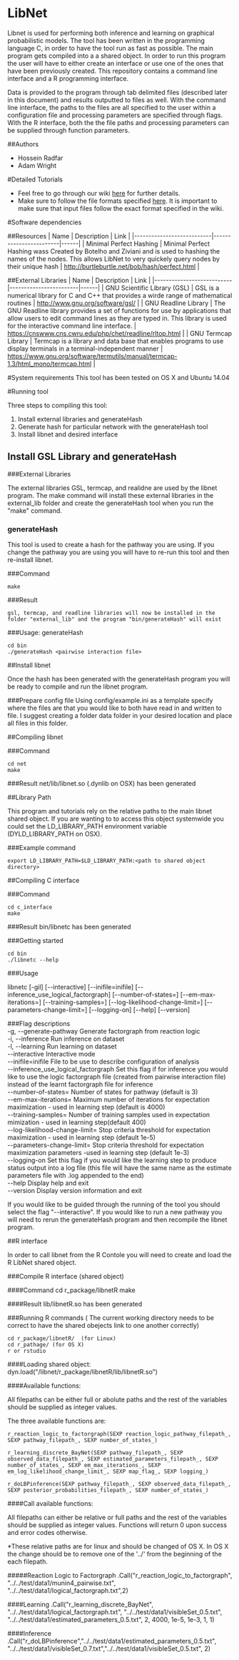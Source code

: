 # LibNet

Libnet is used for performing both inference and learning on graphical probabilistic models. The tool has been written in the programming language C, in order to have the tool run as fast as possible. The main program gets compiled into a a shared object. In order to run this program the user will have to either create an interface or use one of the ones that have been previously created. This repository contains a command line interface and a R programming interface. 

Data is provided to the program through tab delimited files (described later in this document) and results outputted to files as well. With the command line interface, the paths to the files are all specified to the user within a configuration file and processing parameters are specified through flags. With the R interface, both the the file paths and processing parameters can be supplied through function parameters. 

##Authors

   - Hossein Radfar 
   - Adam Wright 

#Detailed Tutorials
   - Feel free to go through our wiki [here](https://github.com/OICR/LibNet/wiki) for further details. 
   - Make sure to follow the file formats specified [here](https://github.com/OICR/LibNet/wiki/File-Formats). It is important to make sure that input files follow the exact format specified in the wiki.
   
#Software dependencies

##Resources
| Name                      |  Description | Link |
|---------------------------|------------------------|------|
|  Minimal Perfect Hashing   | Minimal Perfect Hashing wass Created by Botelho and Ziviani and is used to hashing the names of the nodes. This allows LibNet to very quickely query nodes by their unique hash  |  http://burtleburtle.net/bob/hash/perfect.html    |

##External Libraries
| Name                      |  Description | Link |
|---------------------------|------------------------|------|
| GNU Scientific Library (GSL) | GSL is a numerical library for C and C++ that provides a wirde range of mathematical routines | http://www.gnu.org/software/gsl/ |
| GNU Readline Library | The GNU Readline library provides a set of functions for use by applications that allow users to edit command lines as they are typed in. This library is used for the interactive command line interface. | https://cnswww.cns.cwru.edu/php/chet/readline/rltop.html |
| GNU Termcap Library | Termcap is a library and data base that enables programs to use display terminals in a terminal-independent manner | https://www.gnu.org/software/termutils/manual/termcap-1.3/html_mono/termcap.html |

#System requirements
This tool has been tested on OS X and Ubuntu 14.04

#Running tool

Three steps to compiling this tool:

1. Install external libraries and generateHash
2. Generate hash for particular network with the  generateHash tool
3. Install libnet and desired interface  

## Install GSL Library and generateHash

###External Libraries

The external libraries GSL, termcap, and realidne are used by the libnet program. The make command will install these external libraries in the external_lib folder and create the generateHash tool when you run the "make" command. 

### generateHash

This tool is used to create a hash for the pathway you are using. If you change the pathway you are using you will have to re-run this tool and then re-install libnet. 

###Command

	make 
	
###Result

	gsl, termcap, and readline libraries will now be installed in the folder "external_lib" and the program "bin/generateHash" will exist

###Usage: generateHash

	cd bin  
	./generateHash <pairwise interaction file>  

##Install libnet

Once the hash has been generated with the generateHash program you will be ready to compile and run the libnet program. 

###Prepare config file
Using config/example.ini as a template specify where the files are that you would like to both have read in and written to file. I suggest creating a folder data folder in your desired location and place all files in this folder. 

##Compiling libnet

###Command

	cd net  
	make  

###Result
	net/lib/libnet.so (.dynlib on OSX) has been generated
	
##Library Path

This program and tutorials rely on the relative paths to the main libnet shared object. If you are wanting to to access this object systemwide you could set the LD_LIBRARY_PATH environment variable (DYLD_LIBRARY_PATH on OSX).

###Example command

	export LD_LIBRARY_PATH=$LD_LIBRARY_PATH:<path to shared object directory>

##Compiling C interface

###Command

	cd c_interface  
	make  
	
###Result
	bin/libnetc has been generated

###Getting started

	cd bin  
	./libnetc --help  
	
	
###Usage

libnetc [-gil] [--interactive] [--inifile=inifile] [--inference_use_logical_factorgraph] [--number-of-states=<int>] [--em-max-iterations=<int>] [--training-samples=<int>] [--log-likelihood-change-limit=<double>] [--parameters-change-limit=<double>] [--logging-on] [--help] [--version]  

###Flag descriptions  
 -g, --generate-pathway    Generate factorgraph from reaction logic  
 -i, --inference           Run inference on dataset  
 -l, --learning            Run learning on dataset  
 --interactive             Interactive mode  
 --inifile=inifile         File to be use to describe configuration of analysis  
 --inference_use_logical_factorgraph Set this flag if for inference you would like to use the logic factorgraph file (created from pairwise interaction file) instead of the learnt factorgraph file for inference  
 --number-of-states=<int>  Number of states for pathway (default is 3)  
 --em-max-iterations=<int> Maximum number of iterations for expectation maximization - used in learning step (default is 4000)  
 --training-samples=<int>  Number of training samples used in expectation mimization - used in learning step(default 400)  
 --log-likelihood-change-limit=<double> Stop criteria threshold for expectation maximization - used in learning step (default 1e-5)  
 --parameters-change-limit=<double> Stop criteria threshold for expectation maximization parameters -used in learning step (default 1e-3)  
 --logging-on              Set this flag if you would like the learning step to produce status output into a log file (this file will have the same name as the estimate parameters file with .log appended to the end)  
 --help                    Display help and exit  
 --version                 Display version information and exit  



If you would like to be guided through the running of the tool you should select the flag "--interactive".
If you would like to run a new pathway you will need to rerun the generateHash program and then recompile the libnet program.

##R interface

In order to call libnet from the R Contole you will need to create and load the R LibNet shared object. 

###Compile R interface (shared object)

####Command
	cd r_package/libnetR
	make

####Result
	lib/libnetR.so has been generated

###Running R commands ( The current working directory needs to be correct to have the shared obejects link to one another correctly)

	cd r_package/libnetR/  (for Linux)
	cd r_pathage/ (for OS X)
	r or rstudio

####Loading shared object:
	dyn.load("<path to repo>/libnet/r_package/libnetR/lib/libnetR.so")

		
####Available functions:

All filepaths can be either full or abolute paths and the rest of the variables should be supplied as integer values. 

The three available functions are:

	r_reaction_logic_to_factorgraph(SEXP reaction_logic_pathway_filepath_, SEXP pathway_filepath_, SEXP number_of_states_) 
	
	r_learning_discrete_BayNet(SEXP pathway_filepath_, SEXP observed_data_filepath_, SEXP estimated_parameters_filepath_, SEXP number_of_states_, SEXP em_max_iterations_, SEXP em_log_likelihood_change_limit_, SEXP map_flag_, SEXP logging_) 
	
	r_doLBPinference(SEXP pathway_filepath_, SEXP observed_data_filepath_, SEXP posterior_probabilities_filepath_, SEXP number_of_states_) 
	
####Call available functions:

All filepaths can either be relative or full paths and the rest of the variables should be supplied as integer values. Functions will return 0 upon success and error codes otherwise. 

*These relative paths are for linux and should be changed of OS X. In OS X the change should be to remove one of the '../' from the beginning of the each filepath. 

#####Reaction Logic to Factorgraph
	.Call("r_reaction_logic_to_factorgraph", "../../test/data1/munin4_pairwise.txt", "../../test/data1/logical_factorgraph.txt",2)
	
####Learning
	.Call("r_learning_discrete_BayNet", "../../test/data1/logical_factorgraph.txt", "../../test/data1/visibleSet_0.5.txt", "../../test/data1/estimated_parameters_0.5.txt", 2, 4000, 1e-5, 1e-3, 1, 1)
		
####Inference
	.Call("r_doLBPinference","../../test/data1/estimated_parameters_0.5.txt", "../../test/data1/visibleSet_0.7.txt","../../test/data1/visibleSet_0.5.txt", 2)
	
	

